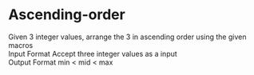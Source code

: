 # Ascending-order
Given 3 integer values, arrange the 3 in ascending order using the given macros  
Input Format 
  Accept three integer values as a input  
Output Format 
  min &lt; mid &lt; max
